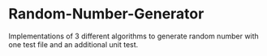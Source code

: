 # Random-Number-Generator

Implementations of 3 different algorithms to generate random number with one test file and an additional unit test.
